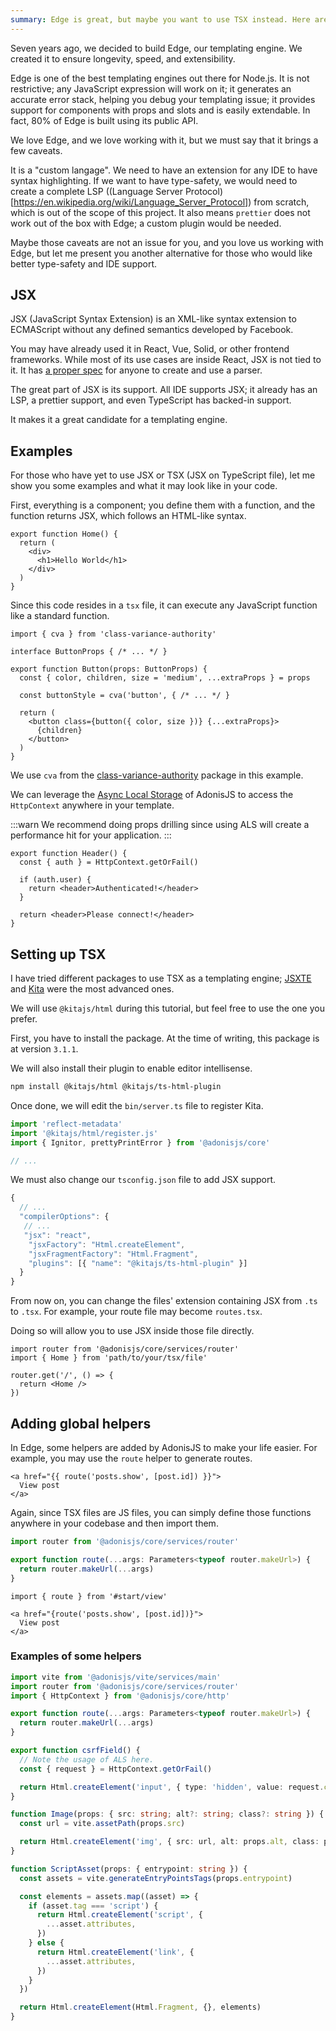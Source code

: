 ```yaml
---
summary: Edge is great, but maybe you want to use TSX instead. Here are some information about it.
---
```


Seven years ago, we decided to build Edge, our templating engine. We created it to ensure longevity, speed, and extensibility.

Edge is one of the best templating engines out there for Node.js. It is not restrictive; any JavaScript expression will work on it; it generates an accurate error stack, helping you debug your templating issue; it provides support for components with props and slots and is easily extendable. In fact, 80% of Edge is built using its public API.

We love Edge, and we love working with it, but we must say that it brings a few caveats.

It is a "custom langage". We need to have an extension for any IDE to have syntax highlighting. If we want to have type-safety, we would need to create a complete LSP ((Language Server Protocol)[https://en.wikipedia.org/wiki/Language_Server_Protocol]) from scratch, which is out of the scope of this project. It also means `prettier` does not work out of the box with Edge; a custom plugin would be needed.

Maybe those caveats are not an issue for you, and you love us working with Edge, but let me present you another alternative for those who would like better type-safety and IDE support.

## JSX

JSX (JavaScript Syntax Extension) is an XML-like syntax extension to ECMAScript without any defined semantics developed by Facebook.

You may have already used it in React, Vue, Solid, or other frontend frameworks. While most of its use cases are inside React, JSX is not tied to it. It has [a proper spec](https://facebook.github.io/jsx/) for anyone to create and use a parser.

The great part of JSX is its support. All IDE supports JSX; it already has an LSP, a prettier support, and even TypeScript has backed-in support.

It makes it a great candidate for a templating engine.

## Examples

For those who have yet to use JSX or TSX (JSX on TypeScript file), let me show you some examples and what it may look like in your code.

First, everything is a component; you define them with a function, and the function returns JSX, which follows an HTML-like syntax.

```tsx
export function Home() {
  return (
    <div>
      <h1>Hello World</h1>
    </div>
  )
}
```

Since this code resides in a `tsx` file, it can execute any JavaScript function like a standard function.

```tsx
import { cva } from 'class-variance-authority'

interface ButtonProps { /* ... */ }

export function Button(props: ButtonProps) {
  const { color, children, size = 'medium', ...extraProps } = props
  
  const buttonStyle = cva('button', { /* ... */ }
  
  return (
    <button class={button({ color, size })} {...extraProps}>
      {children}
    </button>
  )
}
```

We use `cva` from the [class-variance-authority](https://cva.style/docs) package in this example.

We can leverage the [Async Local Storage](https://docs.adonisjs.com/guides/async-local-storage#async-local-storage) of AdonisJS to access the `HttpContext` anywhere in your template.

:::warn
 We recommend doing props drilling since using ALS will create a performance hit for your application.
:::

```tsx
export function Header() {
  const { auth } = HttpContext.getOrFail()
  
  if (auth.user) {
    return <header>Authenticated!</header>
  }
  
  return <header>Please connect!</header>
}
```

## Setting up TSX

I have tried different packages to use TSX as a templating engine; [JSXTE](https://github.com/ncpa0/jsxte) and [Kita](https://github.com/kitajs/html) were the most advanced ones.

We will use `@kitajs/html` during this tutorial, but feel free to use the one you prefer.

First, you have to install the package. At the time of writing, this package is at version `3.1.1`.

We will also install their plugin to enable editor intellisense.

```sh
npm install @kitajs/html @kitajs/ts-html-plugin
```

Once done, we will edit the `bin/server.ts` file to register Kita.

```ts
import 'reflect-metadata'
import '@kitajs/html/register.js'
import { Ignitor, prettyPrintError } from '@adonisjs/core'

// ...
```

We must also change our `tsconfig.json` file to add JSX support.

```js
{
  // ...
  "compilerOptions": {
   // ...
   "jsx": "react",
    "jsxFactory": "Html.createElement",
    "jsxFragmentFactory": "Html.Fragment",
    "plugins": [{ "name": "@kitajs/ts-html-plugin" }]
  }
}
```

From now on, you can change the files' extension containing JSX from `.ts` to `.tsx`. For example, your route file may become `routes.tsx`.

Doing so will allow you to use JSX inside those file directly.

```tsx
import router from '@adonisjs/core/services/router'
import { Home } from 'path/to/your/tsx/file'

router.get('/', () => {
  return <Home />
})
```

## Adding global helpers

In Edge, some helpers are added by AdonisJS to make your life easier. For example, you may use the `route` helper to generate routes.

```edge
<a href="{{ route('posts.show', [post.id]) }}">
  View post
</a>
```

Again, since TSX files are JS files, you can simply define those functions anywhere in your codebase and then import them.

```ts
import router from '@adonisjs/core/services/router'

export function route(...args: Parameters<typeof router.makeUrl>) {
  return router.makeUrl(...args)
}
```

```tsx
import { route } from '#start/view'

<a href="{route('posts.show', [post.id])}">
  View post
</a>
```

### Examples of some helpers

```ts
import vite from '@adonisjs/vite/services/main'
import router from '@adonisjs/core/services/router'
import { HttpContext } from '@adonisjs/core/http'

export function route(...args: Parameters<typeof router.makeUrl>) {
  return router.makeUrl(...args)
}

export function csrfField() {
  // Note the usage of ALS here.
  const { request } = HttpContext.getOrFail()

  return Html.createElement('input', { type: 'hidden', value: request.csrfToken, name: '_csrf' })
}

function Image(props: { src: string; alt?: string; class?: string }) {
  const url = vite.assetPath(props.src)

  return Html.createElement('img', { src: url, alt: props.alt, class: props.class })
}

function ScriptAsset(props: { entrypoint: string }) {
  const assets = vite.generateEntryPointsTags(props.entrypoint)

  const elements = assets.map((asset) => {
    if (asset.tag === 'script') {
      return Html.createElement('script', {
        ...asset.attributes,
      })
    } else {
      return Html.createElement('link', {
        ...asset.attributes,
      })
    }
  })

  return Html.createElement(Html.Fragment, {}, elements)
}
```
